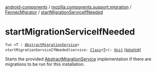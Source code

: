 [android-components](../../index.md) / [mozilla.components.support.migration](../index.md) / [FennecMigrator](index.md) / [startMigrationServiceIfNeeded](./start-migration-service-if-needed.md)

# startMigrationServiceIfNeeded

`fun <T : `[`AbstractMigrationService`](../-abstract-migration-service/index.md)`> startMigrationServiceIfNeeded(service: `[`Class`](https://developer.android.com/reference/java/lang/Class.html)`<`[`T`](start-migration-service-if-needed.md#T)`>): `[`Unit`](https://kotlinlang.org/api/latest/jvm/stdlib/kotlin/-unit/index.html) [(source)](https://github.com/mozilla-mobile/android-components/blob/master/components/support/migration/src/main/java/mozilla/components/support/migration/FennecMigrator.kt#L354)

Starts the provided [AbstractMigrationService](../-abstract-migration-service/index.md) implementation if there are migrations to be
run for this installation.


